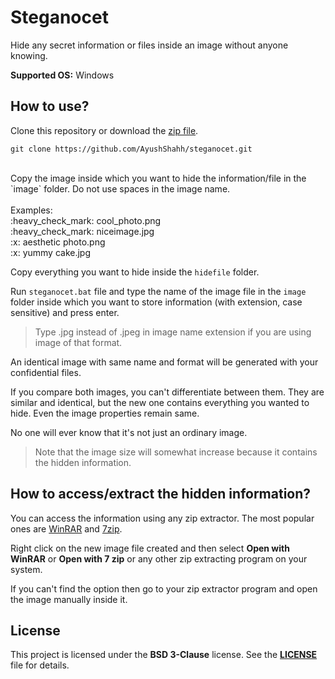 # Steganocet
Hide any secret information or files inside an image without anyone knowing.

**Supported OS:** Windows

## How to use?
Clone this repository or download the [zip file](https://github.com/AyushShahh/steganocet/archive/refs/heads/main.zip).

```
git clone https://github.com/AyushShahh/steganocet.git
```
<br>
Copy the image inside which you want to hide the information/file in the `image` folder.
Do not use spaces in the image name.
<br><br>
Examples:<br>
:heavy_check_mark: cool_photo.png<br>
:heavy_check_mark: niceimage.jpg<br>
:x: aesthetic photo.png<br>
:x: yummy cake.jpg<br>

Copy everything you want to hide inside the `hidefile` folder.

Run `steganocet.bat` file and type the name of the image file in the `image` folder inside which you want to store information (with extension, case sensitive) and press enter.
>Type .jpg instead of .jpeg in image name extension if you are using image of that format.

An identical image with same name and format will be generated with your confidential files.

If you compare both images, you can't differentiate between them. They are similar and identical, but the new one contains everything you wanted to hide. Even the image properties remain same.

No one will ever know that it's not just an ordinary image.
> Note that the image size will somewhat increase because it contains the hidden information.

## How to access/extract the hidden information?
You can access the information using any zip extractor. The most popular ones are [WinRAR](https://www.win-rar.com/) and [7zip](https://www.7-zip.org/).

Right click on the new image file created and then select **Open with WinRAR** or **Open with 7 zip** or any other zip extracting program on your system.

If you can't find the option then go to your zip extractor program and open the image manually inside it.

## License
This project is licensed under the **BSD 3-Clause** license. See the **[LICENSE](https://github.com/AyushShahh/steganocet/blob/main/LICENSE)** file for details.
